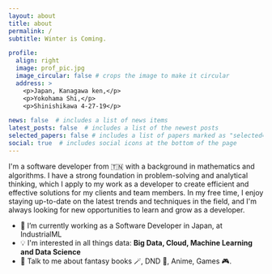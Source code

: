 ```yaml
---
layout: about
title: about
permalink: /
subtitle: Winter is Coming.

profile:
  align: right
  image: prof_pic.jpg
  image_circular: false # crops the image to make it circular
  address: >
    <p>Japan, Kanagawa ken,</p>
    <p>Yokohama Shi,</p>
    <p>Shinishikawa 4-27-19</p>

news: false  # includes a list of news items
latest_posts: false  # includes a list of the newest posts
selected_papers: false # includes a list of papers marked as "selected={true}"
social: true  # includes social icons at the bottom of the page
---
```


I'm a software developer from :tunisia: with a background in mathematics and algorithms. I have a strong foundation in problem-solving and analytical thinking, which I apply to my work as a developer to create efficient and effective solutions for my clients and team members. In my free time, I enjoy staying up-to-date on the latest trends and techniques in the field, and I'm always looking for new opportunities to learn and grow as a developer.

- 🔭 I’m currently working as a Software Developer in Japan, at IndustrialML
- :bulb: I'm interested in all things data: **Big Data, Cloud, Machine Learning and Data Science**
- 💬 Talk to me about fantasy books :magic_wand:, DND :game_die:, Anime, Games 🎮. 


